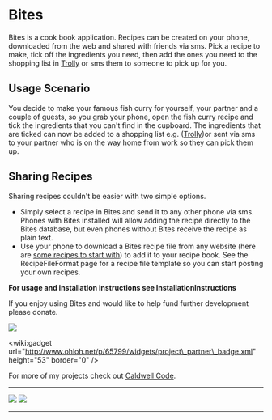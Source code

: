 # Bites #

Bites is a cook book application. Recipes can be created on your phone, downloaded from the web and shared with friends via sms. Pick a recipe to make, tick off the ingredients you need, then add the ones you need to the shopping list in [Trolly](http://code.google.com/p/trolly/) or sms them to someone to pick up for you.

## Usage Scenario ##
You decide to make your famous fish curry for yourself, your partner and a couple of guests, so you grab your phone, open the fish curry recipe and tick the ingredients that you can't find in the cupboard. The ingredients that are ticked can now be added to a shopping list e.g. ([Trolly](http://code.google.com/p/trolly/))or sent via sms to your partner who is on the way home from work so they can pick them up.

## Sharing Recipes ##
Sharing recipes couldn't be easier with two simple options.
  * Simply select a recipe in Bites and send it to any other phone via sms. Phones with Bites installed will allow adding the recipe directly to the Bites database, but even phones without Bites receive the recipe as plain text.
  * Use your phone to download a Bites recipe file from any website (here are [some recipes to start with](http://sites.google.com/site/caldwellcode/Home/recipes)) to add it to your recipe book. See the RecipeFileFormat page for a recipe file template so you can start posting your own recipes.

**For usage and installation instructions see InstallationInstructions**

If you enjoy using Bites and would like to help fund further development please donate.

[![](https://www.paypal.com/en_AU/i/btn/btn_donate_LG.gif)](https://www.paypal.com/cgi-bin/webscr?cmd=_donations&business=XP4HTVTDCZPSN&lc=AU&item_name=Android%20Application%20Development&item_number=Bites&currency_code=AUD&bn=PP%2dDonationsBF%3abtn_donate_LG%2egif%3aNonHosted)

&lt;wiki:gadget url="http://www.ohloh.net/p/65799/widgets/project\_partner\_badge.xml" height="53" border="0" /&gt;

For more of my projects check out [Caldwell Code](http://sites.google.com/site/caldwellcode).

---

[![](http://www.gnu.org/graphics/gplv3-127x51.png)](http://www.gnu.org/licenses/gpl.html) [![](http://groups.google.com/intl/en/images/logos/groups_logo_sm.gif)](http://groups.google.com/group/bites)

---
